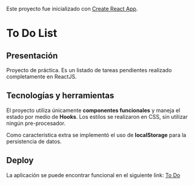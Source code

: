 Este proyecto fue inicializado con [Create React App](https://github.com/facebook/create-react-app).

# To Do List

## Presentación

Proyecto de práctica. Es un listado de tareas pendientes realizado completamente en ReactJS.

## Tecnologías y herramientas

El proyecto utiliza únicamente **componentes funcionales** y maneja el estado por medio de **Hooks**. Los estilos se realizaron en CSS, sin utilizar ningún pre-procesador.

Como característica extra se implementó el uso de **localStorage** para la persistencia de datos.

## Deploy

La aplicación se puede encontrar funcional en el siguiente link: [To Do](https://to-do.federicomiranda.now.sh/)